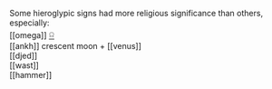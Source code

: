 Some hieroglypic signs had more religious significance than others, especially:  
[[omega]] [𓍶](𓍶)  
[[ankh]] crescent moon + [[venus]]  
[[djed]]  
[[wast]]  
[[hammer]]  

